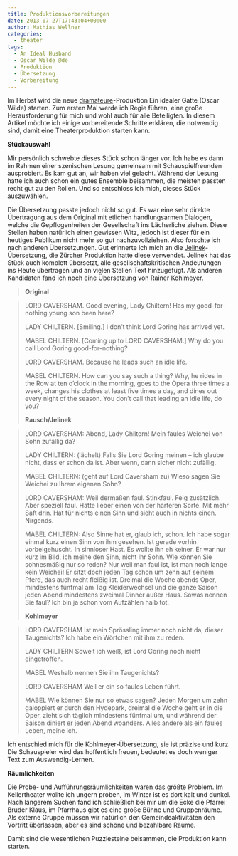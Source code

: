 ```yaml
---
title: Produktionsvorbereitungen
date: 2013-07-27T17:43:04+00:00
author: Mathias Wellner
categories:
  - theater
tags:
  - An Ideal Husband
  - Oscar Wilde @de
  - Produktion
  - Übersetzung
  - Vorbereitung
---
```

Im Herbst wird die neue [dramateure](http://www.dramateure.ch)-Produktion Ein idealer Gatte (Oscar Wilde) starten. Zum ersten Mal werde ich Regie führen, eine große Herausforderung für mich und wohl auch für alle Beteiligten. In diesem Artikel möchte ich einige vorbereitende Schritte erklären, die notwendig sind, damit eine Theaterproduktion starten kann. 

**Stückauswahl**

Mir persönlich schwebte dieses Stück schon länger vor. Ich habe es dann im Rahmen einer szenischen Lesung gemeinsam mit Schauspielfreunden ausprobiert. Es kam gut an, wir haben viel gelacht. Während der Lesung hatte ich auch schon ein gutes Ensemble beisammen, die meisten passten recht gut zu den Rollen. Und so entschloss ich mich, dieses Stück auszuwählen. 

Die Übersetzung passte jedoch nicht so gut. Es war eine sehr direkte Übertragung aus dem Original mit etlichen handlungsarmen Dialogen, welche die Gepflogenheiten der Gesellschaft ins Lächerliche ziehen. Diese Stellen haben natürlich einen gewissen Witz, jedoch ist dieser für ein heutiges Publikum nicht mehr so gut nachzuvollziehen. Also forschte ich nach anderen Übersetzungen. Gut erinnerte ich mich an die [Jelinek](https://en.wikipedia.org/wiki/Elfriede_Jelinek)-Übersetzung, die Zürcher Produktion hatte diese verwendet. Jelinek hat das Stück auch komplett übersetzt, alle gesellschaftskritischen Andeutungen ins Heute übertragen und an vielen Stellen Text hinzugefügt. Als anderen Kandidaten fand ich noch eine Übersetzung von Rainer Kohlmeyer. 

> **Original**
  
> LORD CAVERSHAM. Good evening, Lady Chiltern! Has my good-for-nothing young son been here?
> 
> LADY CHILTERN. [Smiling.] I don’t think Lord Goring has arrived yet.
> 
> MABEL CHILTERN. [Coming up to LORD CAVERSHAM.] Why do you call Lord Goring good-for-nothing?
> 
> LORD CAVERSHAM. Because he leads such an idle life.
> 
> MABEL CHILTERN. How can you say such a thing? Why, he rides in the Row at ten o’clock in the morning, goes to the Opera three times a week, changes his clothes at least five times a day, and dines out every night of the season. You don’t call that leading an idle life, do you?
> 
> **Rausch/Jelinek**
  
> LORD CAVERSHAM: Abend, Lady Chiltern! Mein faules Weichei von Sohn zufällig da?
> 
> LADY CHILTERN: (lächelt) Falls Sie Lord Goring meinen &#8211; ich glaube nicht, dass er schon da ist. Aber wenn, dann sicher nicht zufällig. 
> 
> MABEL CHILTERN: (geht auf Lord Caversham zu) Wieso sagen Sie Weichei zu Ihrem eigenen Sohn?
> 
> LORD CAVERSHAM: Weil dermaßen faul. Stinkfaul. Feig zusätzlich. Aber speziell faul. Hätte lieber einen von der härteren Sorte. Mit mehr Saft drin. Hat für nichts einen Sinn und sieht auch in nichts einen. Nirgends. 
> 
> MABEL CHILTERN: Also Sinne hat er, glaub ich, schon. Ich habe sogar einmal kurz einen Sinn von ihm gesehen. Ist gerade vorhin vorbeigehuscht. In sinnloser Hast. Es wollte ihn eh keiner. Er war nur kurz im Bild, ich meine den Sinn, nicht Ihr Sohn. Wie können Sie sohnesmäßig nur so reden? Nur weil man faul ist, ist man noch lange kein Weichei! Er sitzt doch jeden Tag schon um zehn auf seinem Pferd, das auch recht fleißig ist. Dreimal die Woche abends Oper, mindestens fünfmal am Tag Kleiderwechsel und die ganze Saison jeden Abend mindestens zweimal Dinner außer Haus. Sowas nennen Sie faul? Ich bin ja schon vom Aufzählen halb tot.
> 
> **Kohlmeyer**
  
> LORD CAVERSHAM Ist mein Sprössling immer noch nicht da, dieser Taugenichts? Ich habe ein Wörtchen mit ihm zu reden.
> 
> LADY CHILTERN Soweit ich weiß, ist Lord Goring noch nicht eingetroffen.
> 
> MABEL Weshalb nennen Sie ihn Taugenichts?
> 
> LORD CAVERSHAM Weil er ein so faules Leben führt.
> 
> MABEL Wie können Sie nur so etwas sagen? Jeden Morgen um zehn galoppiert er durch den Hydepark, dreimal die Woche geht er in die Oper, zieht sich täglich mindestens fünfmal um, und während der Saison diniert er jeden Abend woanders. Alles andere als ein faules Leben, meine ich. 

Ich entschied mich für die Kohlmeyer-Übersetzung, sie ist präzise und kurz. Die Schauspieler wird das hoffentlich freuen, bedeutet es doch weniger Text zum Auswendig-Lernen. 

**Räumlichkeiten**

Die Probe- und Aufführungsräumlichkeiten waren das größte Problem. Im Kellertheater wollte ich ungern proben, im Winter ist es dort kalt und dunkel. Nach längerem Suchen fand ich schließlich bei mir um die Ecke die Pfarrei Bruder Klaus, im Pfarrhaus gibt es eine große Bühne und Gruppenräume. Als externe Gruppe müssen wir natürlich den Gemeindeaktivitäten den Vortritt überlassen, aber es sind schöne und bezahlbare Räume. 

Damit sind die wesentlichen Puzzlesteine beisammen, die Produktion kann starten.